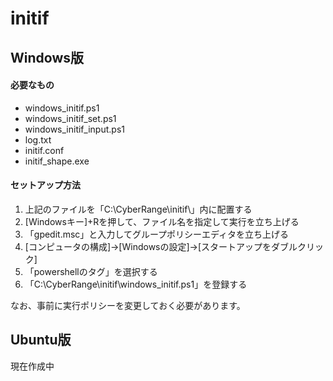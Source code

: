 # initif

## Windows版

#### 必要なもの
- windows_initif.ps1
- windows_initif_set.ps1
- windows_initif_input.ps1
- log.txt
- initif.conf
- initif_shape.exe

#### セットアップ方法
1. 上記のファイルを「C:\CyberRange\initif\」内に配置する
2. [Windowsキー]+Rを押して、ファイル名を指定して実行を立ち上げる
3. 「gpedit.msc」と入力してグループポリシーエディタを立ち上げる
4. [コンピュータの構成]→[Windowsの設定]→[スタートアップをダブルクリック]
5. 「powershellのタグ」を選択する
6. 「C:\CyberRange\initif\windows_initif.ps1」を登録する

なお、事前に実行ポリシーを変更しておく必要があります。


## Ubuntu版
現在作成中